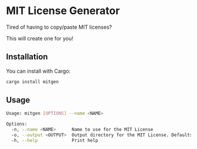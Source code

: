# MIT License Generator

Tired of having to copy/paste MIT licenses?

This will create one for you!

## Installation

You can install with Cargo:

```bash
cargo install mitgen
```

## Usage

```bash
Usage: mitgen [OPTIONS] --name <NAME>

Options:
  -n, --name <NAME>      Name to use for the MIT License
  -o, --output <OUTPUT>  Output directory for the MIT License. Defaults to the current directory
  -h, --help             Print help
```
